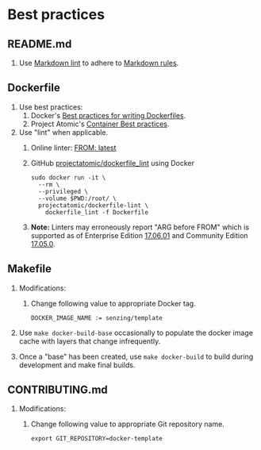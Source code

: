 # Best practices

## README.md

1. Use [Markdown lint](https://dlaa.me/markdownlint/) to adhere to
    [Markdown rules](https://github.com/DavidAnson/markdownlint/blob/master/doc/Rules.md).

## Dockerfile

1. Use best practices:
    1. Docker's [Best practices for writing Dockerfiles](https://docs.docker.com/develop/develop-images/dockerfile_best-practices/).
    1. Project Atomic's [Container Best practices](http://docs.projectatomic.io/container-best-practices).
1. Use "lint" when applicable.
    1. Online linter: [FROM: latest](https://www.fromlatest.io)
    1. GitHub [projectatomic/dockerfile_lint](https://github.com/projectatomic/dockerfile_lint) using Docker

        ```console
        sudo docker run -it \
          --rm \
          --privileged \
          --volume $PWD:/root/ \
          projectatomic/dockerfile-lint \
            dockerfile_lint -f Dockerfile
        ```

    1. **Note:** Linters may erroneously report "ARG before FROM" which is supported as of
        Enterprise Edition [17.06.01](https://docs.docker.com/engine/release-notes/#17061-ee-1) and
        Community Edition [17.05.0](https://docs.docker.com/engine/release-notes/#17050-ce).

## Makefile

1. Modifications:
    1. Change following value to appropriate Docker tag.

        ```make
        DOCKER_IMAGE_NAME := senzing/template
        ```

1. Use `make docker-build-base` occasionally to populate the docker image cache with layers that change infrequently.
1. Once a "base" has been created, use `make docker-build` to build during development and make final builds.

## CONTRIBUTING.md

1. Modifications:
    1. Change following value to appropriate Git repository name.

        ```markdown
        export GIT_REPOSITORY=docker-template
        ```
